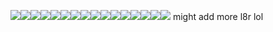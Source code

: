 ![](https://64.media.tumblr.com/0e5c359357878207d09c5215f7b2cb74/27657e071140aff0-2c/s100x200/74b463f965f39dcd698a3eea68a2c934d1fd093a.gifv)![](https://64.media.tumblr.com/92d9ce15e83e3cade8280a1787a05336/27657e071140aff0-6b/s100x200/968552057dc704929d48d1d5e6455b73da2a4d4f.gifv)![](https://64.media.tumblr.com/2ce04249a463d170c07ef88ef364cb46/27657e071140aff0-bb/s250x400/f4425c5afa283b37ed2b7a809d2b5ab957eaef38.gifv)![](https://files.catbox.moe/yf4xl5.png)![](https://files.catbox.moe/nymdyf.png)![](https://64.media.tumblr.com/4edba2d9d105f7afae27739cf85a54fc/6f072ea04e7b6c72-f5/s100x200/5c5e923e8ba0147b1e4ad5e33bac4ada856fdf0b.gifv)![](https://64.media.tumblr.com/406960a6a1c0316221ccb9db36de1ccd/2d3e39b68adc016c-5b/s100x200/901accaca34656f1bbd0bbe1a5e60a196d2b5e28.pnj)![](https://supplies.ju.mp/assets/images/gallery09/fc6104f9.png?v=6a50b904)![](https://64.media.tumblr.com/a8e871f77146e9e3007aa1f250557a5f/0455fac414385656-6e/s100x200/b841b54574ffbeaa2025e21f4594d469313f129f.pnj)![](https://64.media.tumblr.com/3864817a78797c2893734e2138c33c08/8c49db604b0f3002-3e/s100x200/86a92b89f1ec73adb711238dc34259a26ec94acc.pnj)![](https://64.media.tumblr.com/43dbe2f8c20352f9452c41bf45694b68/8c49db604b0f3002-f5/s100x200/5b48c00b9599cf998d1fe43798c9165f7e2bebc0.pnj)![](https://64.media.tumblr.com/c67c70cdcab7bf9925ce28769feb5f24/8c49db604b0f3002-a4/s100x200/2e82471bab3f9d9a8b029c7b3e30cf4594fb5836.gifv)![](https://64.media.tumblr.com/03d8a90e8b6eca2dea8bd5f7edc18f5c/b574f4a39f7de4a6-99/s100x200/583b95e7c6c31c469eee815113c03c2e94eaa398.gifv)![](https://64.media.tumblr.com/760ee0017161fbc9a8c3776ffe4cb397/04b98bc6f19fc712-fb/s100x200/376f294b553395a07ab0ec3216035b8b02875719.gifv)![](https://64.media.tumblr.com/74f671430cfd559b8acc2e4eb7721883/7c3dd077ed76e2f9-5d/s100x200/6b76991bef6b3b25de32b34f0e2ed0df8dd1b1ab.pnj)![](https://64.media.tumblr.com/fcca2a0233e507767c4bdaad8aefff0f/375befc5b0d84a11-73/s100x200/0942d15b31f4bc443d5fccf6b01a17896c27b7aa.pnj)
 might add more l8r lol
